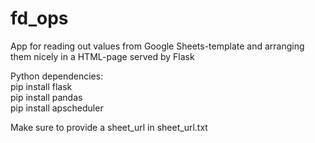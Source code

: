 # fd_ops
App for reading out values from Google Sheets-template and arranging them nicely in a HTML-page served by Flask


Python dependencies: <br>
pip install flask <br>
pip install pandas <br>
pip install apscheduler <br>

Make sure to provide a sheet_url in sheet_url.txt
